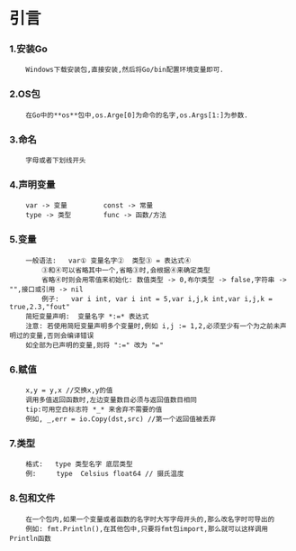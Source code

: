 # 引言
### 1.安装Go
```
    Windows下载安装包,直接安装,然后将Go/bin配置环境变量即可.
```
### 2.OS包
```
    在Go中的**os**包中,os.Arge[0]为命令的名字,os.Args[1:]为参数.
```
### 3.命名
```
    字母或者下划线开头
```
### 4.声明变量
```
    var -> 变量         const -> 常量
    type -> 类型        func -> 函数/方法
```
### 5.变量
```
    一般语法:   var① 变量名字②  类型③ = 表达式④
        ③和④可以省略其中一个,省略③时,会根据④来确定类型
        省略④时则会用零值来初始化: 数值类型 -> 0,布尔类型 -> false,字符串 -> "",接口或引用 -> nil
        例子:   var i int, var i int = 5,var i,j,k int,var i,j,k = true,2.3,"fout"
    简短变量声明:  变量名字 *:=* 表达式
    注意: 若使用简短变量声明多个变量时,例如 i,j := 1,2,必须至少有一个为之前未声明过的变量,否则会编译错误
    如全部为已声明的变量,则将 ":=" 改为 "="
```
### 6.赋值
```
    x,y = y,x //交换x,y的值
    调用多值返回函数时,左边变量数目必须与返回值数目相同
    tip:可用空白标志符 *_* 来舍弃不需要的值
    例如, _,err = io.Copy(dst,src) //第一个返回值被丢弃
```
### 7.类型
```
    格式:   type 类型名字 底层类型
    例:     type  Celsius float64 // 摄氏温度
```
### 8.包和文件
```
    在一个包内,如果一个变量或者函数的名字时大写字母开头的,那么改名字时可导出的
    例如: fmt.Println(),在其他包中,只要将fmt包import,那么就可以这样调用Println函数
```

